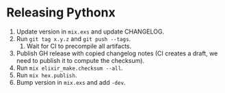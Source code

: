 # Releasing Pythonx

1. Update version in `mix.exs` and update CHANGELOG.
2. Run `git tag x.y.z` and `git push --tags`.
   1. Wait for CI to precompile all artifacts.
3. Publish GH release with copied changelog notes (CI creates a draft, we need to publish it to compute the checksum).
4. Run `mix elixir_make.checksum --all`.
5. Run `mix hex.publish`.
6. Bump version in `mix.exs` and add `-dev`.
